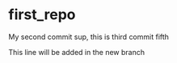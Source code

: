 # first_repo
My second commit
sup, this is third commit
fifth


This line will be added in the new branch